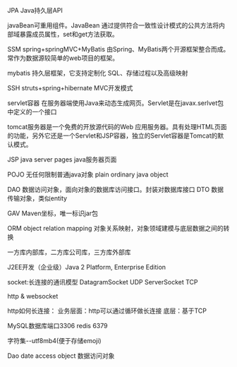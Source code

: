 
JPA Java持久层API

javaBean可重用组件。JavaBean 通过提供符合一致性设计模式的公共方法将内部域暴露成员属性，set和get方法获取。

SSM spring+springMVC+MyBatis 由Spring、MyBatis两个开源框架整合而成。常作为数据源较简单的web项目的框架。

mybatis 持久层框架，它支持定制化 SQL、存储过程以及高级映射

SSH struts+spring+hibernate MVC开发模式

servlet容器 在服务器端使用Java来动态生成网页。Servlet是在javax.serlvet包中定义的一个接口

tomcat服务器是一个免费的开放源代码的Web 应用服务器。具有处理HTML页面的功能，另外它还是一个Servlet和JSP容器，独立的Servlet容器是Tomcat的默认模式。

JSP java server pages java服务器页面

POJO 无任何限制普通java对象 plain ordinary java object

DAO 数据访问对象，面向对象的数据库访问接口。封装对数据库接口
DTO 数据传输对象，类似entity

GAV Maven坐标，唯一标识jar包

ORM object relation mapping 对象关系映射，对象领域建模与底层数据之间的转换

一方库内部库，二方库公司库，三方库外部库

J2EE开发（企业级）Java 2 Platform, Enterprise Edition

socket:长连接的通讯模型
DatagramSocket UDP
ServerSocket TCP

http & websocket

http如何长连接：
业务层面：http可以通过循环做长连接
底层：基于TCP

MySQL数据库端口3306
redis 6379

字符集--utf8mb4(便于存储emoji)

Dao date access object 数据访问对象
